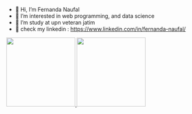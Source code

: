 - 👋 Hi, I’m Fernanda Naufal
- 👀 I’m interested in web programming, and data science 
- 💞️ I’m study at upn veteran jatim
- :calling: check my linkedin : https://www.linkedin.com/in/fernanda-naufal/

<p align="left">
<a href="https://github.com/FernanNaufal">
  <img height="180em" src="https://github-readme-stats-eight-theta.vercel.app/api?username=FernanNaufal&show_icons=true&theme=algolia&include_all_commits=true&count_private=true"/>
  <img height="180em" src="https://github-readme-stats-eight-theta.vercel.app/api/top-langs/?username=FernanNaufal&layout=compact&langs_count=8&theme=algolia"/>
</a>
</p>

<!---
FernanNaufal/FernanNaufal is a ✨ special ✨ repository because its `README.md` (this file) appears on your GitHub profile.
You can click the Preview link to take a look at your changes.
--->

